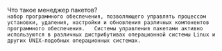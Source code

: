 Что такое менеджер пакетов?  
``набор программного обеспечения, позволяющего управлять процессом установки, удаления, настройки и обновления различных компонентов программного обеспечения.  
Системы управления пакетами активно используются в различных дистрибутивах операционной системы Linux и других UNIX-подобных операционных системах.``
